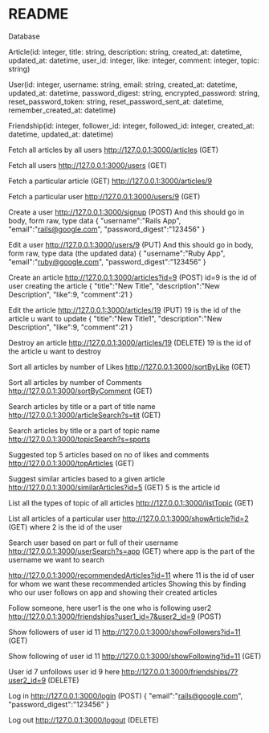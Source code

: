 # README

Database


Article(id: integer, title: string, description: string, created_at: datetime, updated_at: datetime, user_id: integer, like: integer, comment: integer, topic: string)

User(id: integer, username: string, email: string, created_at: datetime, updated_at: datetime, password_digest: string, encrypted_password: string, reset_password_token: string, reset_password_sent_at: datetime, remember_created_at: datetime)

Friendship(id: integer, follower_id: integer, followed_id: integer, created_at: datetime, updated_at: datetime)

Fetch all articles by all users
http://127.0.0.1:3000/articles    (GET)

Fetch all users
http://127.0.0.1:3000/users        (GET)

Fetch a particular article         (GET)
http://127.0.0.1:3000/articles/9

Fetch a particular user
http://127.0.0.1:3000/users/9       (GET)

Create a user
http://127.0.0.1:3000/signup        (POST)
And this should go in body, form raw, type data
{
    "username":"Rails App",
    "email":"rails@google.com",
    "password_digest":"123456"
}

Edit a user
http://127.0.0.1:3000/users/9        (PUT)
And this should go in body, form raw, type data (the updated data)
{
    "username":"Ruby App",
    "email":"ruby@google.com",
    "password_digest":"123456"
}

Create an article
http://127.0.0.1:3000/articles?id=9   (POST)
id=9 is the id of user creating the article
{
    "title":"New Title",
    "description":"New Description",
    "like":9,
    "comment":21
}

Edit the article
http://127.0.0.1:3000/articles/19   (PUT)
19 is the id of the article u want to update
{
    "title":"New Title1",
    "description":"New Description",
    "like":9,
    "comment":21
}

Destroy an article
http://127.0.0.1:3000/articles/19   (DELETE)
19 is the id of the article u want to destroy

Sort all articles by number of Likes
http://127.0.0.1:3000/sortByLike    (GET)

Sort all articles by number of Comments
http://127.0.0.1:3000/sortByComment  (GET)

Search articles by title or a part of title name
http://127.0.0.1:3000/articleSearch?s=tit   (GET)

Search articles by title or a part of topic name
http://127.0.0.1:3000/topicSearch?s=sports

Suggested top 5 articles based on no of likes and comments
http://127.0.0.1:3000/topArticles            (GET)

Suggest similar articles based to a given article
http://127.0.0.1:3000/similarArticles?id=5   (GET)
5 is the article id

List all the types of topic of all articles
http://127.0.0.1:3000/listTopic               (GET)

List all articles of a particular user
http://127.0.0.1:3000/showArticle?id=2        (GET)
where 2 is the id of the user

Search user based on part or full of their username
http://127.0.0.1:3000/userSearch?s=app         (GET)
where app is the part of the username we want to search


http://127.0.0.1:3000/recommendedArticles?id=11
where 11 is the id of user for whom we want these recommended articles
Showing this by finding who our user follows on app and showing their created articles

Follow someone, here user1 is the one who is following user2
http://127.0.0.1:3000/friendships?user1_id=7&user2_id=9   (POST)

Show followers of user id 11
http://127.0.0.1:3000/showFollowers?id=11    (GET)

Show following of user id 11
http://127.0.0.1:3000/showFollowing?id=11     (GET)

User id 7 unfollows user id 9 here
http://127.0.0.1:3000/friendships/7?user2_id=9   (DELETE)


Log in
http://127.0.0.1:3000/login      (POST)
{
    "email":"rails@google.com",
    "password_digest":"123456"
}

Log out
http://127.0.0.1:3000/logout    (DELETE)
